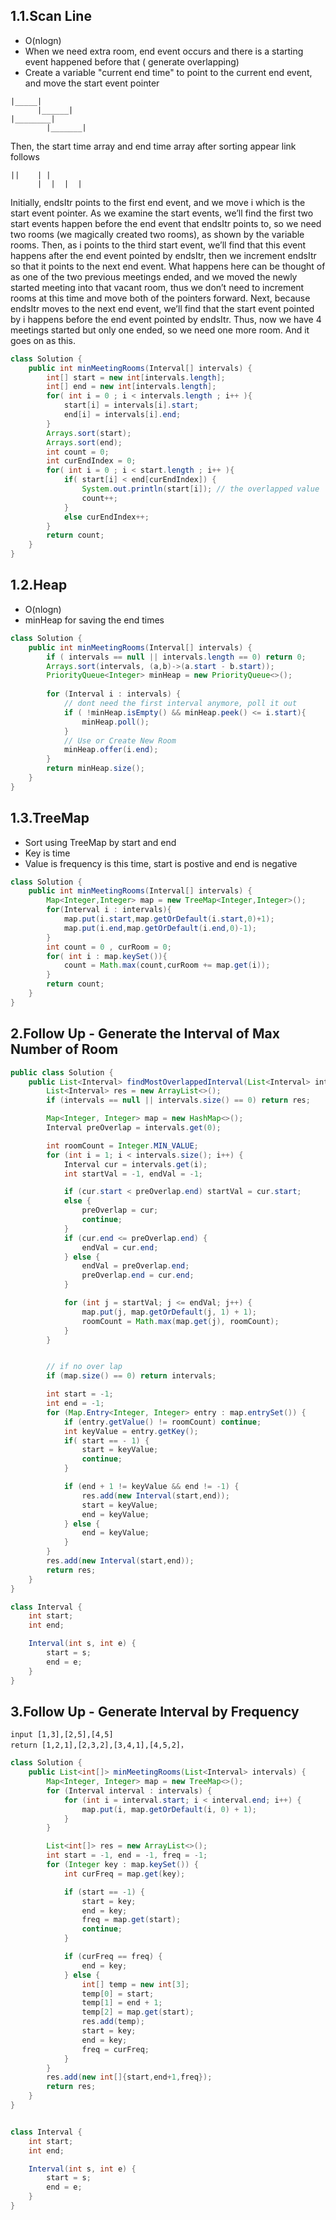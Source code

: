 ## 1.1.Scan Line
* O(nlogn)
*  When we need extra room, end event occurs and there is a starting event happened before that ( generate overlapping)
* Create a variable "current end time" to point to the current end event, and move the start event pointer

```
|_____|
      |______|
|________|
        |_______|

```
Then, the start time array and end time array after sorting appear link follows

```
||    | |
      |  |  |  | 
```
Initially, endsItr points to the first end event, and we move i which is the start event pointer. As we examine the start events, we’ll find the first two start events happen before the end event that endsItr points to, so we need two rooms (we magically created two rooms), as shown by the variable rooms. Then, as i points to the third start event, we’ll find that this event happens after the end event pointed by endsItr, then we increment endsItr so that it points to the next end event. What happens here can be thought of as one of the two previous meetings ended, and we moved the newly started meeting into that vacant room, thus we don’t need to increment rooms at this time and move both of the pointers forward.
Next, because endsItr moves to the next end event, we’ll find that the start event pointed by i happens before the end event pointed by endsItr. Thus, now we have 4 meetings started but only one ended, so we need one more room. And it goes on as this.



```java
class Solution {
    public int minMeetingRooms(Interval[] intervals) {
        int[] start = new int[intervals.length];
        int[] end = new int[intervals.length];
        for( int i = 0 ; i < intervals.length ; i++ ){
            start[i] = intervals[i].start;
            end[i] = intervals[i].end;
        }
        Arrays.sort(start);
        Arrays.sort(end);
        int count = 0;
        int curEndIndex = 0;
        for( int i = 0 ; i < start.length ; i++ ){
            if( start[i] < end[curEndIndex]) {
                System.out.println(start[i]); // the overlapped value
                count++;
            }
            else curEndIndex++;
        } 
        return count;  
    }
}
```

## 1.2.Heap
* O(nlogn)
* minHeap for saving the end times

```java
class Solution {
    public int minMeetingRooms(Interval[] intervals) {
        if ( intervals == null || intervals.length == 0) return 0;
        Arrays.sort(intervals, (a,b)->(a.start - b.start));
        PriorityQueue<Integer> minHeap = new PriorityQueue<>();
        
        for (Interval i : intervals) {
            // dont need the first interval anymore, poll it out
            if ( !minHeap.isEmpty() && minHeap.peek() <= i.start){
                minHeap.poll();    
            }
            // Use or Create New Room
            minHeap.offer(i.end);
        }
        return minHeap.size();
    }
}
```


## 1.3.TreeMap
* Sort using TreeMap by start and end 
* Key is time
* Value is frequency is this time, start is postive and end is negative

```java
class Solution {
    public int minMeetingRooms(Interval[] intervals) {
        Map<Integer,Integer> map = new TreeMap<Integer,Integer>();
        for(Interval i : intervals){
            map.put(i.start,map.getOrDefault(i.start,0)+1);
            map.put(i.end,map.getOrDefault(i.end,0)-1);
        }
        int count = 0 , curRoom = 0;
        for( int i : map.keySet()){
            count = Math.max(count,curRoom += map.get(i));
        }
        return count;
    }
}
```

## 2.Follow Up - Generate the Interval of Max Number of Room

```java
public class Solution {
    public List<Interval> findMostOverlappedInterval(List<Interval> intervals) {
        List<Interval> res = new ArrayList<>();
        if (intervals == null || intervals.size() == 0) return res;

        Map<Integer, Integer> map = new HashMap<>();
        Interval preOverlap = intervals.get(0);

        int roomCount = Integer.MIN_VALUE;
        for (int i = 1; i < intervals.size(); i++) {
            Interval cur = intervals.get(i);
            int startVal = -1, endVal = -1;

            if (cur.start < preOverlap.end) startVal = cur.start;
            else {
                preOverlap = cur;
                continue;
            }
            if (cur.end <= preOverlap.end) {
                endVal = cur.end;
            } else {
                endVal = preOverlap.end;
                preOverlap.end = cur.end;
            }

            for (int j = startVal; j <= endVal; j++) {
                map.put(j, map.getOrDefault(j, 1) + 1);
                roomCount = Math.max(map.get(j), roomCount);
            }
        }


        // if no over lap
        if (map.size() == 0) return intervals;

        int start = -1;
        int end = -1;
        for (Map.Entry<Integer, Integer> entry : map.entrySet()) {
            if (entry.getValue() != roomCount) continue;
            int keyValue = entry.getKey();
            if( start == - 1) {
                start = keyValue;
                continue;
            }

            if (end + 1 != keyValue && end != -1) {
                res.add(new Interval(start,end));
                start = keyValue;
                end = keyValue;
            } else {
                end = keyValue;
            }
        }
        res.add(new Interval(start,end));
        return res;
    }
}

class Interval {
    int start;
    int end;

    Interval(int s, int e) {
        start = s;
        end = e;
    }
}
```


## 3.Follow Up - Generate Interval by Frequency
```
input [1,3],[2,5],[4,5]
return [1,2,1],[2,3,2],[3,4,1],[4,5,2]，

```

```java
class Solution {
    public List<int[]> minMeetingRooms(List<Interval> intervals) {
        Map<Integer, Integer> map = new TreeMap<>();
        for (Interval interval : intervals) {
            for (int i = interval.start; i < interval.end; i++) {
                map.put(i, map.getOrDefault(i, 0) + 1);
            }
        }

        List<int[]> res = new ArrayList<>();
        int start = -1, end = -1, freq = -1;
        for (Integer key : map.keySet()) {
            int curFreq = map.get(key);

            if (start == -1) {
                start = key;
                end = key;
                freq = map.get(start);
                continue;
            }

            if (curFreq == freq) {
                end = key;
            } else {
                int[] temp = new int[3];
                temp[0] = start;
                temp[1] = end + 1;
                temp[2] = map.get(start);
                res.add(temp);
                start = key;
                end = key;
                freq = curFreq;
            }
        }
        res.add(new int[]{start,end+1,freq});
        return res;
    }
}


class Interval {
    int start;
    int end;

    Interval(int s, int e) {
        start = s;
        end = e;
    }
}

```